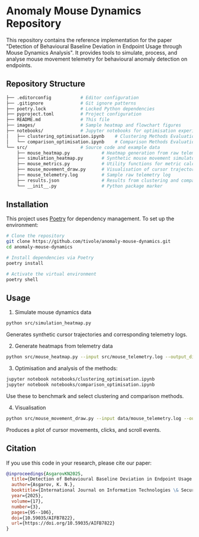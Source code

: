 # Anomaly Mouse Dynamics Repository

This repository contains the reference implementation for the paper "Detection of Behavioural Baseline Deviation in Endpoint Usage through Mouse Dynamics Analysis". It provides tools to simulate, process, and analyse mouse movement telemetry for behavioural anomaly detection on endpoints.

## Repository Structure

```bash
├── .editorconfig           # Editor configuration
├── .gitignore              # Git ignore patterns
├── poetry.lock             # Locked Python dependencies
├── pyproject.toml          # Project configuration
├── README.md               # This file
├── images/                 # Sample heatmap and flowchart figures
├── notebooks/              # Jupyter notebooks for optimisation experiments
│   ├── clustering_optimisation.ipynb    # Clustering Methods Evaluation and Optimisation
│   └── comparison_optimisation.ipynb    # Comparison Methods Evaluation and Optimisation
└── src/                    # Source code and example data
    ├── mouse_heatmap.py            # Heatmap generation from raw telemetry
    ├── simulation_heatmap.py       # Synthetic mouse movement simulator
    ├── mouse_metrics.py            # Utility functions for metric calculations
    ├── mouse_movement_draw.py      # Visualisation of cursor trajectories
    ├── mouse_telemetry.log         # Sample raw telemetry log
    ├── results.json                # Results from clustering and comparison methods
    └── __init__.py                 # Python package marker
```

## Installation

This project uses [Poetry](https://python-poetry.org/) for dependency management. To set up the environment:

```bash
# Clone the repository
git clone https://github.com/tivole/anomaly-mouse-dynamics.git
cd anomaly-mouse-dynamics

# Install dependencies via Poetry
poetry install

# Activate the virtual environment
poetry shell
```

## Usage

1. Simulate mouse dynamics data

```bash
python src/simulation_heatmap.py
```

Generates synthetic cursor trajectories and corresponding telemetry logs.

2. Generate heatmaps from telemetry data

```bash
python src/mouse_heatmap.py --input src/mouse_telemetry.log --output_dir images/
```

3. Optimisation and analysis of the methods:

```bash
jupyter notebook notebooks/clustering_optimisation.ipynb
jupyter notebook notebooks/comparison_optimisation.ipynb
```

Use these to benchmark and select clustering and comparison methods.

4. Visualisation

```bash
python src/mouse_movement_draw.py --input data/mouse_telemetry.log --out images/trajectory.png
```

Produces a plot of cursor movements, clicks, and scroll events.

## Citation

If you use this code in your research, please cite our paper:

```bibtex
@inproceedings{AsgarovKN2025,
  title={Detection of Behavioural Baseline Deviation in Endpoint Usage through Mouse Dynamics Analysis},
  author={Asgarov, K. N.},
  booktitle={International Journal on Information Technologies \& Security},
  year={2025},
  volume={17},
  number={3},
  pages={95--106},
  doi={10.59035/AIFB7822},
  url={https://doi.org/10.59035/AIFB7822}
}
```
